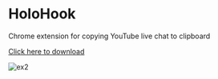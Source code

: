 # HoloHook
Chrome extension for copying YouTube live chat to clipboard

[Click here to download](https://chrome.google.com/webstore/detail/holo-hook/hpidgklfagonenfaidppbaegfciflgnb?hl=ko&authuser=0)

![ex2](https://user-images.githubusercontent.com/65797059/184372686-f4c12532-7c64-4e6f-b222-8ddd4551b7df.png)
